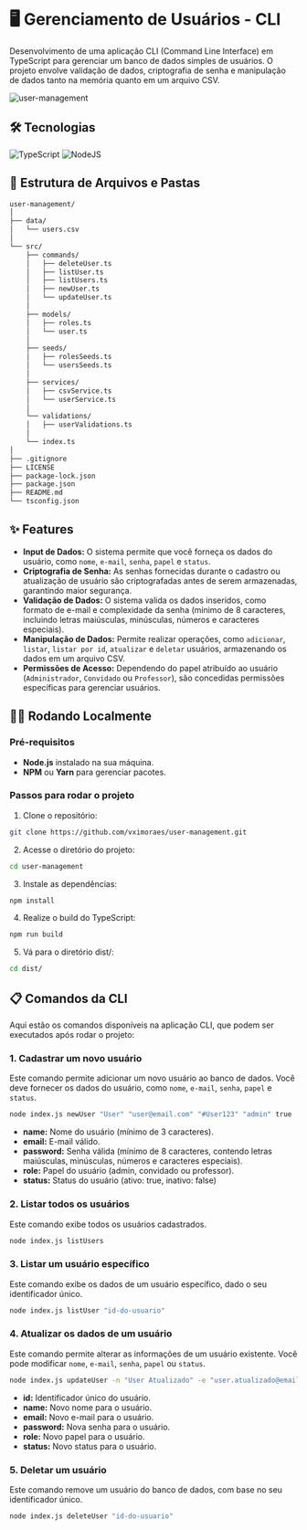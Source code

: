 # 🖥️ Gerenciamento de Usuários - CLI
Desenvolvimento de uma aplicação CLI (Command Line Interface) em TypeScript para gerenciar um banco de dados simples de usuários. O projeto envolve validação de dados, criptografia de senha e manipulação de dados tanto na memória quanto em um arquivo CSV.

![user-management](https://github.com/user-attachments/assets/67f14eb1-9a3b-44bf-ade9-e959ba1ccd97)

## 🛠️ Tecnologias
![TypeScript](https://img.shields.io/badge/typescript-%23007ACC.svg?style=for-the-badge&logo=typescript&logoColor=white) ![NodeJS](https://img.shields.io/badge/node.js-6DA55F?style=for-the-badge&logo=node.js&logoColor=white)

## 📁 Estrutura de Arquivos e Pastas
```graphql
user-management/  
│  
├── data/  
│   └── users.csv   
│  
└── src/  
    ├── commands/  
    │   ├── deleteUser.ts
    │   ├── listUser.ts
    │   ├── listUsers.ts  
    │   ├── newUser.ts  
    │   └── updateUser.ts  
    │  
    ├── models/  
    │   ├── roles.ts  
    │   └── user.ts  
    │  
    ├── seeds/  
    │   ├── rolesSeeds.ts  
    │   └── usersSeeds.ts  
    │  
    ├── services/  
    │   ├── csvService.ts  
    │   └── userService.ts  
    │  
    └── validations/  
    │   ├── userValidations.ts
    │ 
    └── index.ts  
│  
├── .gitignore  
├── LICENSE    
├── package-lock.json  
├── package.json  
├── README.md  
└── tsconfig.json
```

## ✨ Features
- **Input de Dados:** O sistema permite que você forneça os dados do usuário, como `nome`, `e-mail`, `senha`, `papel` e `status`.
- **Criptografia de Senha:** As senhas fornecidas durante o cadastro ou atualização de usuário são criptografadas antes de serem armazenadas, garantindo maior segurança.
- **Validação de Dados:** O sistema valida os dados inseridos, como formato de e-mail e complexidade da senha (mínimo de 8 caracteres, incluindo letras maiúsculas, minúsculas, números e caracteres especiais).
- **Manipulação de Dados:** Permite realizar operações, como `adicionar`, `listar`, `listar por id`, `atualizar` e `deletar` usuários, armazenando os dados em um arquivo CSV.
- **Permissões de Acesso:** Dependendo do papel atribuído ao usuário (`Administrador`, `Convidado` ou `Professor`), são concedidas permissões específicas para gerenciar usuários.

## 🏃‍♂️ Rodando Localmente

### Pré-requisitos

- **Node.js** instalado na sua máquina.
- **NPM** ou **Yarn** para gerenciar pacotes.

### Passos para rodar o projeto

1. Clone o repositório:

```bash
git clone https://github.com/vximoraes/user-management.git
```

2. Acesse o diretório do projeto:
```bash
cd user-management
```

3. Instale as dependências:
```bash
npm install
```

4. Realize o build do TypeScript:
```bash
npm run build
```

5. Vá para o diretório dist/:
```bash
cd dist/
```

## 📋 Comandos da CLI
Aqui estão os comandos disponíveis na aplicação CLI, que podem ser executados após rodar o projeto:

### 1. Cadastrar um novo usuário
Este comando permite adicionar um novo usuário ao banco de dados. Você deve fornecer os dados do usuário, como ```nome```, ```e-mail```, ```senha```, ```papel``` e ```status```.

```bash
node index.js newUser "User" "user@email.com" "#User123" "admin" true
```
- **name:** Nome do usuário (mínimo de 3 caracteres).
- **email:** E-mail válido.
- **password:** Senha válida (mínimo de 8 caracteres, contendo letras maiúsculas, minúsculas, números e caracteres especiais).
- **role:** Papel do usuário (admin, convidado ou professor).
- **status:** Status do usuário (ativo: true, inativo: false)

### 2. Listar todos os usuários
Este comando exibe todos os usuários cadastrados.

```bash
node index.js listUsers
```

### 3. Listar um usuário específico
Este comando exibe os dados de um usuário específico, dado o seu identificador único.

```bash
node index.js listUser "id-do-usuario"
```

### 4. Atualizar os dados de um usuário
Este comando permite alterar as informações de um usuário existente. Você pode modificar ```nome```, ```e-mail```, ```senha```, ```papel``` ou ```status```.


```bash
node index.js updateUser -n "User Atualizado" -e "user.atualizado@email.com" -p "#UserAtualizado123" -r "professor" -s false
```

- **id:** Identificador único do usuário.
- **name:** Novo nome para o usuário.
- **email:** Novo e-mail para o usuário.
- **password:** Nova senha para o usuário.
- **role:** Novo papel para o usuário.
- **status:** Novo status para o usuário.

### 5. Deletar um usuário
Este comando remove um usuário do banco de dados, com base no seu identificador único.

```bash
node index.js deleteUser "id-do-usuario"
```